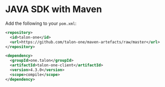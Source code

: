 # JAVA SDK with Maven

Add the following to your `pom.xml`:

```xml
<repository>
  <id>talon-one</id>
  <url>https://github.com/talon-one/maven-artefacts/raw/master</url>
</repository>
```

```xml
<dependency>
  <groupId>one.talon</groupId>
  <artifactId>talon-one-client</artifactId>
  <version>4.3.0</version>
  <scope>compile</scope>
</dependency>
```
